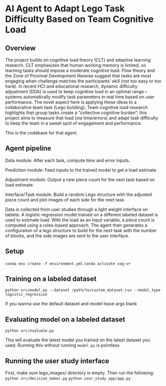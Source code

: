 # AI Agent to Adapt Lego Task Difficulty Based on Team Cognitive Load

## Overview
The project builds on cognitive load theory (CLT) and adaptive learning research. CLT emphasizes that human working memory is limited, so learning tasks should impose a moderate cognitive load​. Flow theory and the Zone of Proximal Development likewise suggest that tasks are most engaging when challenge matches the participants’ skill (not too easy or too hard)​. In recent HCI and educational research, dynamic difficulty adjustment (DDA) is used to keep cognitive load in an optimal range – systems automatically modify task parameters in real time based on user performance​. The novel aspect here is applying these ideas to a collaborative team task (Lego building). Team cognitive load research highlights that group tasks create a “collective cognitive burden”​; this project aims to measure that load (via time/errors) and adapt task difficulty to keep the team in a sweet spot of engagement and performance.

This is the codebase for that agent.

## Agent pipeline

Data module: After each task, compute time and error inputs.

Prediction module: Feed inputs to the trained model to get a load estimate.

Adjustment module: Output a new piece count for the next task based on load estimate.

Interface/Task module: Build a random Lego structure with the adjusted piece count and plot images of each side for the next task.

Data is collected from user studies through a light weight interface on tablets. A logistic regression model trained on a different labeled dataset is used to estimate load. With the load as an input variable, a piece count is computed using a rules-based approach. The agent then generates a configuration of a lego structure to build for the next task with the number of blocks, and the side images are sent to the user interface.

## Setup
```conda env create -f environment.yml```
```conda activate cog-vr```

## Training on a labeled dataset
```python src/model.py --dataset /path/to/custom_dataset.csv --model_type logistic_regression``` 

If you wanna use the default dataset and model leave args blank

## Evaluating model on a labeled dataset
```python src/evaluate.py``` 

This will evaluate the latest model you trained on the latest dataset you used. Running this without running ```model.py``` is pointless

## Running the user study interface

First, make sure lego_images/ directory is empty. Then run the following:
```python src/decision_maker.py```
```python user_study_app/app.py```
